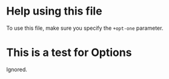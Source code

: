 <r opt="opt-one" type="string" required desc="Activate the thing"/>

# Help using this file <r label="rundown:help"/>

To use this file, make sure you specify the `+opt-one` parameter.

# This is a test for Options

Ignored.

